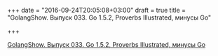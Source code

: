 +++
date = "2016-09-24T20:05:08+03:00"
draft = true
title = "GolangShow. Выпуск 033. Go 1.5.2, Proverbs Illustrated, минусы Go"

+++

<p><a href="http://golangshow.com/episode/2015/12-10-033/">GolangShow. Выпуск 033. Go 1.5.2, Proverbs Illustrated, минусы Go</a></p>
